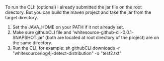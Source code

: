 To run the CLI:
(optional) I already submitted the jar file on the root directory. But you can build the maven project and take the jar from the target directory.
1) Set the JAVA_HOME on your PATH if it not already set.
2) Make sure githubCLI file and 'whitesource-github-cli-0.0.1-SNAPSHOT.jar' (both are located at root directory of the project) are on the same directory.
3) Run the CLI, for example:
			sh githubCLI downloads -r "whitesource/log4j-detect-distribution" -o "test2.txt"